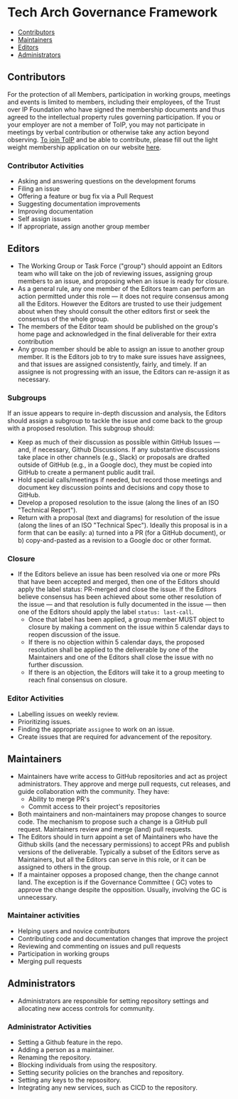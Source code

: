 # Tech Arch Governance Framework

* [Contributors](#contributors)
* [Maintainers](#maintainers)
* [Editors](#editors)
* [Administrators](#administrators)

## Contributors

For the protection of all Members, participation in working groups, meetings and
events is limited to members, including their employees, of the Trust over IP
Foundation who have signed the membership documents and thus agreed to the
intellectual property rules governing participation. If you or your employer are
not a member of ToIP, you may not participate in meetings by verbal contribution
or otherwise take any action beyond observing. [To join
ToIP](https://trustoverip.org/get-involved/membership/) and be able to
contribute, please fill out the light weight membership application on our
website [here](https://trustoverip.org/get-involved/membership/).

### Contributor Activities

* Asking and answering questions on the development forums
* Filing an issue
* Offering a feature or bug fix via a Pull Request
* Suggesting documentation improvements
* Improving documentation
* Self assign issues
* If appropriate, assign another group member

## Editors

* The Working Group or Task Force ("group") should appoint an Editors team who
  will take on the job of reviewing issues, assigning group members to an issue,
  and proposing when an issue is ready for closure.
* As a general rule, any one member of the Editors team can perform an action
  permitted under this role — it does not require consensus among all the
  Editors. However the Editors are trusted to use their judgement about when
  they should consult the other editors first or seek the consensus of the whole
  group.
* The members of the Editor team should be published on the group's home page
  and acknowledged in the final deliverable for their extra contribution
* Any group member should be able to assign an issue to another group member. It
  is the Editors job to try to make sure issues have assignees, and that issues
  are assigned consistently, fairly, and timely. If an assignee is not
  progressing with an issue, the Editors can re-assign it as necessary.

### Subgroups

If an issue appears to require in-depth discussion and analysis, the Editors
should assign a subgroup to tackle the issue and come back to the group with a
proposed resolution. This subgroup should:
* Keep as much of their discussion as possible within GitHub Issues — and, if
  necessary, Github Discussions. If any substantive discussions take place in
  other channels (e.g., Slack) or proposals are drafted outside of GitHub (e.g.,
  in a Google doc), they must be copied into GitHub to create a permanent public
  audit trail.
* Hold special calls/meetings if needed, but record those meetings and document
  key discussion points and decisions and copy those to GitHub.
* Develop a proposed resolution to the issue (along the lines of an ISO
  "Technical Report").
* Return with a proposal (text and diagrams) for resolution of the issue (along
  the lines of an ISO "Technical Spec"). Ideally this proposal is in a form that
  can be easily: a) turned into a PR (for a GitHub document), or b)
  copy-and-pasted as a revision to a Google doc or other format.

### Closure

* If the Editors believe an issue has been resolved via one or more PRs that
  have been accepted and merged, then one of the Editors should apply the label
  status: PR-merged and close the issue. If the Editors believe consensus has
  been achieved about some other resolution of the issue — and that resolution
  is fully documented in the issue — then one of the Editors should apply the
  label `status: last-call`.
  * Once that label has been applied, a group member MUST object to closure by
    making a comment on the issue within 5 calendar days to reopen discussion of
    the issue.
  * If there is no objection within 5 calendar days, the proposed resolution
    shall be applied to the deliverable by one of the Maintainers and one of the
    Editors shall close the issue with no further discussion.
  * If there is an objection, the Editors will take it to a group meeting to
    reach final consensus on closure.

### Editor Activities

* Labelling issues on weekly review.
* Prioritizing issues.
* Finding the appropriate `assignee` to work on an issue.
* Create issues that are required for advancement of the repository.

## Maintainers

* Maintainers have write access to GitHub repositories and act as project
  administrators. They approve and merge pull requests, cut releases, and guide
  collaboration with the community. They have:
  * Ability to merge PR's
  * Commit access to their project's repositories
* Both maintainers and non-maintainers may propose changes to source code. The
mechanism to propose such a change is a GitHub pull request. Maintainers review
and merge (land) pull requests.
* The Editors should in turn appoint a set of Maintainers who have the Github
  skills (and the necessary permissions) to accept PRs and publish versions of
  the deliverable. Typically a subset of the Editors serve as Maintainers, but
  all the Editors can serve in this role, or it can be assigned to others in the
  group.
* If a maintainer opposes a proposed change, then the change cannot land. The
  exception is if the Governance Committee ( GC) votes to approve the change
  despite the opposition. Usually, involving the GC is unnecessary.

### Maintainer activities

* Helping users and novice contributors
* Contributing code and documentation changes that improve the project
* Reviewing and commenting on issues and pull requests
* Participation in working groups
* Merging pull requests

## Administrators

* Administrators are responsible for setting repository settings and allocating
  new access controls for community. 
  
### Administrator Activities

* Setting a Github feature in the repo.
* Adding a person as a maintainer.
* Renaming the repository.
* Blocking individuals from using the respository.
* Setting security policies on the branches and repository.
* Setting any keys to the repsository.
* Integrating any new services, such as CICD to the repository.
